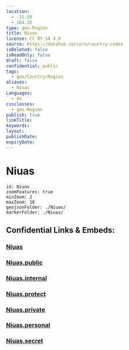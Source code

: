 ```yaml
---
location:
  - -15.59
  - 184.35
type: geo-Region
title: Niuas
license: CC BY-SA 4.0
source: https://datahub.io/core/country-codes
isDeleted: false
isReadOnly: false
draft: false
confidential: public
tags:
  - geo/Country/Region
aliases:
  - Niuas
Languages:
  - de
cssclasses:
  - geo-Region
publish: true
linkTitle:
keywords:
layout:
publishDate:
expiryDate:
---
```


# Niuas

```leaflet
id: Niuas
zoomFeatures: true 
minZoom: 2 
maxZoom: 18
geojsonFolder: ./Niuas/
markerFolder: ./Niuas/
```


## Confidential Links & Embeds: 

### [Niuas](/_Standards/Earth/Continent/Oceania/Polynesia/Tonga/Divisions~Tonga/Niuas.md) 

### [Niuas.public](/_public/Earth/Continent/Oceania/Polynesia/Tonga/Divisions~Tonga/Niuas.public.md) 

### [Niuas.internal](/_internal/Earth/Continent/Oceania/Polynesia/Tonga/Divisions~Tonga/Niuas.internal.md) 

### [Niuas.protect](/_protect/Earth/Continent/Oceania/Polynesia/Tonga/Divisions~Tonga/Niuas.protect.md) 

### [Niuas.private](/_private/Earth/Continent/Oceania/Polynesia/Tonga/Divisions~Tonga/Niuas.private.md) 

### [Niuas.personal](/_personal/Earth/Continent/Oceania/Polynesia/Tonga/Divisions~Tonga/Niuas.personal.md) 

### [Niuas.secret](/_secret/Earth/Continent/Oceania/Polynesia/Tonga/Divisions~Tonga/Niuas.secret.md)

